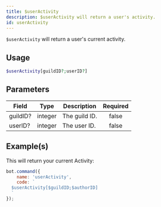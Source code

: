 ```yaml
---
title: $userActivity
description: $userActivity will return a user's activity.
id: userActivity
---
```


`$userActivity` will return a user's current activity.

## Usage

```php
$userActivity[guildID?;userID?]
```

## Parameters

| Field    | Type    | Description   | Required |
| -------- | ------- | ------------- | :------: |
| guildID? | integer | The guild ID. |  false   |
| userID?  | integer | The user ID.  |  false   |

## Example(s)

This will return your current Activity:

```javascript
bot.command({
    name: 'userActivity',
    code: `
  $userActivity[$guildID;$authorID]
  `
});
```